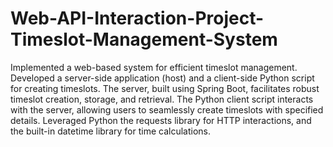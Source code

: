 # Web-API-Interaction-Project-Timeslot-Management-System

Implemented a web-based system for efficient timeslot management.
Developed a server-side application (host) and a client-side Python script for creating timeslots.
The server, built using Spring Boot, facilitates robust timeslot creation, storage, and retrieval.
The Python client script interacts with the server, allowing users to seamlessly create timeslots with specified details.
Leveraged Python the requests library for HTTP interactions, and the built-in datetime library for time calculations.
